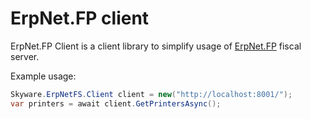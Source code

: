 ﻿# ErpNet.FP client

ErpNet.FP Client is a client library to simplify usage of [ErpNet.FP](https://github.com/erpnet/ErpNet.FP) fiscal server.

Example usage:

```csharp
Skyware.ErpNetFS.Client client = new("http://localhost:8001/");
var printers = await client.GetPrintersAsync();
```
